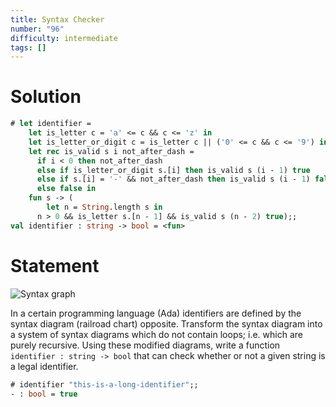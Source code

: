 ```yaml
---
title: Syntax Checker
number: "96"
difficulty: intermediate
tags: []
---
```


# Solution

```ocaml
# let identifier =
    let is_letter c = 'a' <= c && c <= 'z' in
    let is_letter_or_digit c = is_letter c || ('0' <= c && c <= '9') in
    let rec is_valid s i not_after_dash =
      if i < 0 then not_after_dash
      else if is_letter_or_digit s.[i] then is_valid s (i - 1) true
      else if s.[i] = '-' && not_after_dash then is_valid s (i - 1) false
      else false in
    fun s -> (
        let n = String.length s in
      n > 0 && is_letter s.[n - 1] && is_valid s (n - 2) true);;
val identifier : string -> bool = <fun>
```

# Statement

![Syntax graph](/media/problems/syntax-graph.gif)

In a certain programming language (Ada) identifiers are defined by the
syntax diagram (railroad chart) opposite. Transform the syntax diagram
into a system of syntax diagrams which do not contain loops; i.e. which
are purely recursive. Using these modified diagrams, write a function
`identifier : string -> bool` that can check whether or not a given
string is a legal identifier.

```ocaml
# identifier "this-is-a-long-identifier";;
- : bool = true
```
